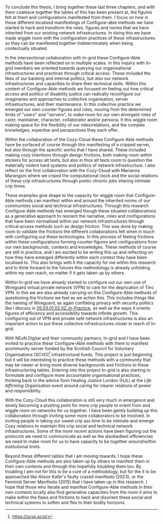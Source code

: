 To conclude this thesis, I bring together these last three chapters, and with them coalesce together the tables of this has been present at, the figures felt at them and configurations manifested from them. I focus on how in these different localised manifestings of Configure-able methods we have started to hack and transform the roles, figures and norms that we have inherited from our existing network infrastructures. In doing this we have made wiggle room with the configuration practices of these infrastructures so they can be manifested together indeterminately when being contextually situated.

In the intersectional collaboration with In-grid these Configure-Able methods have been reflected on in multiple scales. In this inquiry with In-grid members we oriented towards querying our organisational infrastructures and practices through critical access. These included the  likes of our banking and internal politics, but also our network infrastructures and capacities to share their technical skills. Within this context of Configure-Able methods we focused on feeling out how critical access and politics of disability justice can radically reconfigure our imaginaries and approaches to collective organisation, server infrastructures, and their maintenance. In this collective practice we emerged our own counter figures and roles, moving from the determined limits of "users" and "servers", to make room for our own divergent roles of carer, maintainer, character, collaborator and/or persona. It this wiggle room making space for the flexibility of our roles/relations, and the complex knowledges, expertise and perspectives they each offer.

Within the collaboration of the Cozy-Cloud these Configure-Able methods have be surfaced of course through this manifesting of a cripped server, but also through the specific works that I have shared. These included making cozy intentions through design frictions, both making room within stickers for access alt texts, but also in thos alt texts room to question the materially violent hard systems and politics of network infrastructure. I also reflect on the first collaboration with the Cozy-Cloud with Marianna Marangoni where we criped the computational clock and the social relations of these crip infrastructures through poetic chronic jobs sharing intimate crip times.

These examples give shape to the capacity for wiggle room that Configure-Able methods can manifest within and around the inherited norms of our communities social and technical infrastructures. Through this research Configure-Able methods has emerged though these situated collaborations as a generative approach to reorient the narrative, roles and configurations that have been normalised within our network infrastructures through critical access methods such as design friction. This was done by making room to validate the frictions the different collaborations felt when in touch with configuring out these technologies. In this process of feeling frictions within these configurations forming counter figures and configurations from our own backgrounds, contexts and knowledges. These methods of course are still in practice, and I am excited to be writing this up and reflecting on how they have emerged differently within each context they have been localised to. This also brings with it the capacity for me within this research and to think forward to the futures this methodology is already unfolding within my own reach, no matter if it gets taken up by others.

Within In-grid we have already started to configure out our own use of Wireguard virtual private network (VPN) to care for the deprication of Tinc VPN. In this we are also already carrying on this Configure-Able methods of questioning the frictions we feel as we action this. This includes things like the naming of Wireguard, as again conflating privacy with security politics like I discuss in [05.03.01.02.02_In-Practice](../05_In-Configure-Ability/sections/05.03.01.02.02_In-Practice.md), as well as the ways it orients figures of efficiency and accessibility towards infinite growth. This configuring out of VPN and private safe network infrastructures is also an important action to put these collective infrastructures closer in reach of In-grid.

With NEoN Digital and their community partners, In-grid and I have been invited to practice these Configure-Able methods with them to manifest acommunity server funded by the Scottish Council for Voluntary Organisations (SCVO)[^1a] infrastructural funds. This project is just beginning but it will be interesting to practice these methods with a community that may be newer or bring more diverse backgrounds and frictions to these infrastructuring tables. Entering into this project In-grid is also starting to formulate and configure more accountable organisational practices, thinking back to the advice form Healing Justice London (HJL) at the _Life Affirming Organisation_ event around caring for clearer relations of power and responsibility.

With the Cozy-Cloud this collaboration is still very much in emergence and slowly becoming a pivoting point for more crip people to orient from and wiggle room on networks for us together. I have been gently building up this collaboration through inviting some more collaborators to be involved. In inviting people in taking our sweet crip ass time to be intimate and emerge Cozy relations to maintain this crip social and technical network infrastructures. Some of the more recent actions have been figuring out the protocols we need to communicate as well as the disobedient efficiencies we need to make room for us to have capacity to be together around/within institutional limits.

Beyond these different tables that I am moving towards, I hope these Configure-Able methods are also taken up by others to manifest them in their own contexts and through this hopefully troubling them too. By troubling I aim not for this to be a cure of a methodology, but for the it to be approached like Alison Kafer's faulty crazed manifesto (2023), or the Feminist Server Manifesto (2015) that I have taken up in this research. I hope that those who iterate and manifest Configure-Able methods in their own contexts locally also find generative capacities from the room it aims to make within the flaws and frictions to hack and disorient these social and technical systems to soften and flex to their bodily horizons.

[^1a]: https://scvo.scot/